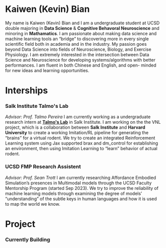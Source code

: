 # Kaiwen (Kevin) Bian

My name is Kaiwen (Kevin) Bian and I am a undergraduate student at UCSD double majoring in **Data Science** & **Cognitive Behavoral Neuroscience** and minoring in **Mathamatics**. I am passionate about making data science and machine learning tools an “bridge” to discovering more in every single scientific field both in academia and in the industry. My passion goes beyond Data Science into fields of Neuroscience, Biology, and Exercise Physiology. I am extremely interested in the intersection between Data Science and Neuroscience for developing systems/algorithms with better performances. I am fluent in both Chinese and English, and open- minded for new ideas and learning opportunities.

# Interships
### Salk Institute Talmo's Lab
_Advisor: Prof. Talmo Pereira_
I am currently working as a undergraduate research intern at [**Talmo's Lab**](https://talmolab.org/) in Salk Institute. I am working on the the VNL project, which is a collaboration between **Salk Institute** and **Harvard University** to create a working Imitation/RL pipeline for generating the “brains” for a virtual rodent. We try to create an integrated Reinforcement Learning system using Jax supported brax and dm_control for establishing an environment, then using Imitation Learning to “learn” behavior of actual rodent.

### UCSD FMP Research Assistent
_Advisor: Prof. Sean Trott_
I am currently researching Affordance Embodied Simulation’s presences in Multimodal models through the UCSD Faculty Mentorship Program (started Sep 2023). We try to improve the reliability of machine learning models through examining the degree of models’ “understanding” of the subtle keys in human languages and how it is used to map the world we know.

# Project
### Currently Building
